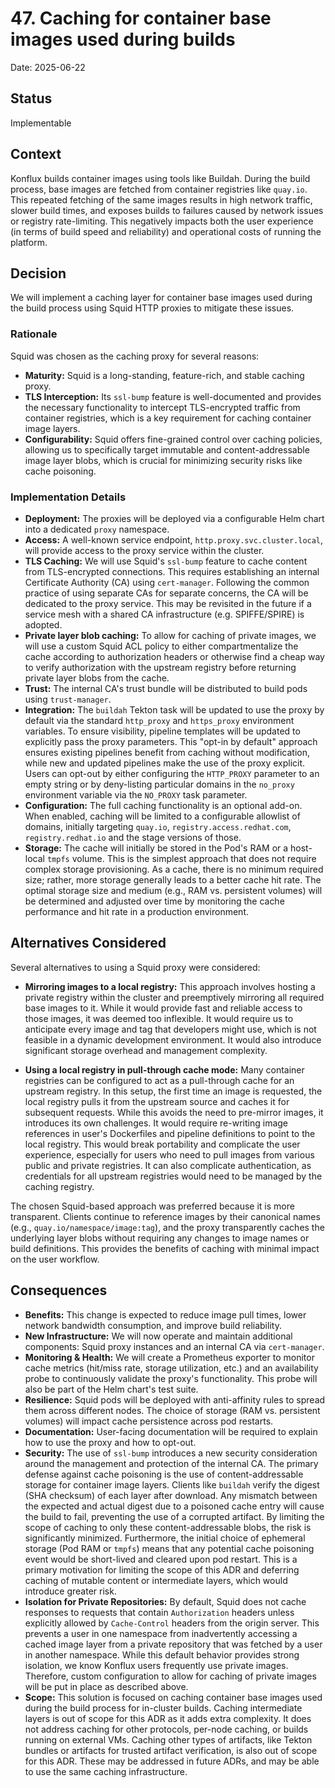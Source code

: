 # 47. Caching for container base images used during builds

Date: 2025-06-22

## Status

Implementable

## Context

Konflux builds container images using tools like Buildah. During the build process, base images are fetched from container registries like `quay.io`. This repeated fetching of the same images results in high network traffic, slower build times, and exposes builds to failures caused by network issues or registry rate-limiting. This negatively impacts both the user experience (in terms of build speed and reliability) and operational costs of running the platform.

## Decision

We will implement a caching layer for container base images used during the build process using Squid HTTP proxies to mitigate these issues.

### Rationale

Squid was chosen as the caching proxy for several reasons:

* **Maturity:** Squid is a long-standing, feature-rich, and stable caching proxy.
* **TLS Interception:** Its `ssl-bump` feature is well-documented and provides the necessary functionality to intercept TLS-encrypted traffic from container registries, which is a key requirement for caching container image layers.
* **Configurability:** Squid offers fine-grained control over caching policies, allowing us to specifically target immutable and content-addressable image layer blobs, which is crucial for minimizing security risks like cache poisoning.

### Implementation Details

* **Deployment:** The proxies will be deployed via a configurable Helm chart into a dedicated `proxy` namespace.
* **Access:** A well-known service endpoint, `http.proxy.svc.cluster.local`, will provide access to the proxy service within the cluster.
* **TLS Caching:** We will use Squid's `ssl-bump` feature to cache content from TLS-encrypted connections. This requires establishing an internal Certificate Authority (CA) using `cert-manager`. Following the common practice of using separate CAs for separate concerns, the CA will be dedicated to the proxy service. This may be revisited in the future if a service mesh with a shared CA infrastructure (e.g. SPIFFE/SPIRE) is adopted.
* **Private layer blob caching:** To allow for caching of private images, we will use a custom
Squid ACL policy to either compartmentalize the cache according to authorization headers or
otherwise find a cheap way to verify authorization with the upstream registry before returning
private layer blobs from the cache.
* **Trust:** The internal CA's trust bundle will be distributed to build pods using `trust-manager`.
* **Integration:** The `buildah` Tekton task will be updated to use the proxy by default via the standard `http_proxy` and `https_proxy` environment variables. To ensure visibility, pipeline templates will be updated to explicitly pass the proxy parameters. This "opt-in by default" approach ensures existing pipelines benefit from caching without modification, while new and updated pipelines make the use of the proxy explicit. Users can opt-out by either configuring the `HTTP_PROXY` parameter to an empty string or by deny-listing particular domains in the `no_proxy` environment variable via the `NO_PROXY` task parameter.
* **Configuration:** The full caching functionality is an optional add-on. When enabled, caching will be limited to a configurable allowlist of domains, initially targeting `quay.io`, `registry.access.redhat.com`, `registry.redhat.io` and the stage versions of those.
* **Storage:** The cache will initially be stored in the Pod's RAM or a host-local `tmpfs` volume. This is the simplest approach that does not require complex storage provisioning. As a cache, there is no minimum required size; rather, more storage generally leads to a better cache hit rate. The optimal storage size and medium (e.g., RAM vs. persistent volumes) will be determined and adjusted over time by monitoring the cache performance and hit rate in a production environment.

## Alternatives Considered

Several alternatives to using a Squid proxy were considered:

* **Mirroring images to a local registry:** This approach involves hosting a private registry within the cluster and preemptively mirroring all required base images to it. While it would provide fast and reliable access to those images, it was deemed too inflexible. It would require us to anticipate every image and tag that developers might use, which is not feasible in a dynamic development environment. It would also introduce significant storage overhead and management complexity.

* **Using a local registry in pull-through cache mode:** Many container registries can be configured to act as a pull-through cache for an upstream registry. In this setup, the first time an image is requested, the local registry pulls it from the upstream source and caches it for subsequent requests. While this avoids the need to pre-mirror images, it introduces its own challenges. It would require re-writing image references in user's Dockerfiles and pipeline definitions to point to the local registry. This would break portability and complicate the user experience, especially for users who need to pull images from various public and private registries. It can also complicate authentication, as credentials for all upstream registries would need to be managed by the caching registry.

The chosen Squid-based approach was preferred because it is more transparent. Clients continue to reference images by their canonical names (e.g., `quay.io/namespace/image:tag`), and the proxy transparently caches the underlying layer blobs without requiring any changes to image names or build definitions. This provides the benefits of caching with minimal impact on the user workflow.

## Consequences

* **Benefits:** This change is expected to reduce image pull times, lower network bandwidth consumption, and improve build reliability.
* **New Infrastructure:** We will now operate and maintain additional components: Squid proxy instances and an internal CA via `cert-manager`.
* **Monitoring & Health:** We will create a Prometheus exporter to monitor cache metrics (hit/miss rate, storage utilization, etc.) and an availability probe to continuously validate the proxy's functionality. This probe will also be part of the Helm chart's test suite.
* **Resilience:** Squid pods will be deployed with anti-affinity rules to spread them across different nodes. The choice of storage (RAM vs. persistent volumes) will impact cache persistence across pod restarts.
* **Documentation:** User-facing documentation will be required to explain how to use the proxy and how to opt-out.
* **Security:** The use of `ssl-bump` introduces a new security consideration around the management and protection of the internal CA. The primary defense against cache poisoning is the use of content-addressable storage for container image layers. Clients like `buildah` verify the digest (SHA checksum) of each layer after download. Any mismatch between the expected and actual digest due to a poisoned cache entry will cause the build to fail, preventing the use of a corrupted artifact. By limiting the scope of caching to only these content-addressable blobs, the risk is significantly minimized. Furthermore, the initial choice of ephemeral storage (Pod RAM or `tmpfs`) means that any potential cache poisoning event would be short-lived and cleared upon pod restart. This is a primary motivation for limiting the scope of this ADR and deferring caching of mutable content or intermediate layers, which would introduce greater risk.
* **Isolation for Private Repositories:** By default, Squid does not cache responses to requests that contain `Authorization` headers unless explicitly allowed by `Cache-Control` headers from the origin server. This prevents a user in one namespace from inadvertently accessing a cached image layer from a private repository that was fetched by a user in another namespace. While this default behavior provides strong isolation, we know Konflux users frequently use private images. Therefore, custom configuration to allow for caching of private images will be put in place as described above.
* **Scope:** This solution is focused on caching container base images used during the build process for in-cluster builds. Caching intermediate layers is out of scope for this ADR as it adds extra complexity. It does not address caching for other protocols, per-node caching, or builds running on external VMs. Caching other types of artifacts, like Tekton bundles or artifacts for trusted artifact verification, is also out of scope for this ADR. These may be addressed in future ADRs, and may be able to use the same caching infrastructure.
